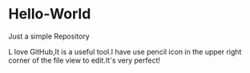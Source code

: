 # Hello-World
Just a simple Repository

L love GitHub,It is a useful tool.I have use pencil icon in the upper right corner of the file view to edit.It's 
very perfect!
